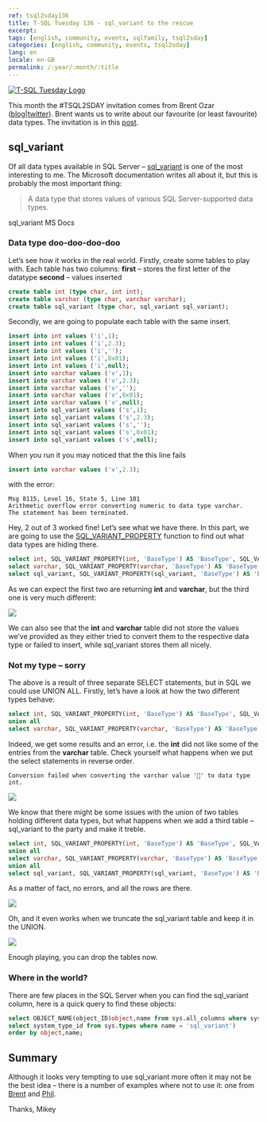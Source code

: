 ```yaml
---
ref: tsql2sday136
title: T-SQL Tuesday 136 - sql_variant to the rescue
excerpt: 
tags: [english, community, events, sqlfamily, tsql2sday]
categories: [english, community, events, tsql2sday]
lang: en
locale: en-GB
permalink: /:year/:month/:title
---
```


[![T-SQL Tuesday Logo](/assets/images/t-sql-tuesday-logo.jpg)](https://www.brentozar.com/archive/2021/03/tsql2sday-136-invitation-blog-about-your-favorite-data-type-or-least-favorite/ "T-SQL Tuesday invitation")

This month the #TSQL2SDAY invitation comes from Brent Ozar ([blog](http://www.brentozar.com/archive/author/brento/)\|[twitter](https://twitter.com/BrentO)). Brent wants us to write about our favourite (or least favourite) data types. The invitation is in this [post](https://www.brentozar.com/archive/2021/03/tsql2sday-136-invitation-blog-about-your-favorite-data-type-or-least-favorite/).

## sql_variant

Of all data types available in SQL Server – [sql_variant](https://docs.microsoft.com/en-us/sql/t-sql/data-types/sql-variant-transact-sql?view=sql-server-ver15) is one of the most interesting to me. The Microsoft documentation writes all about it, but this is probably the most important thing:

> A data type that stores values of various SQL Server-supported data types.

sql_variant MS Docs

### Data type doo-doo-doo-doo

Let’s see how it works in the real world. Firstly, create some tables to play with. Each table has two columns:
**first** – stores the first letter of the datatype
**second** – values inserted

```sql
create table int (type char, int int);
create table varchar (type char, varchar varchar);
create table sql_variant (type char, sql_variant sql_variant);
```

Secondly, we are going to populate each table with the same insert.

```sql
insert into int values ('i',1);
insert into int values ('i',2.3);
insert into int values ('i','');
insert into int values ('i',0x01);
insert into int values ('i',null);
insert into varchar values ('v',1);
insert into varchar values ('v',2.3);
insert into varchar values ('v','');
insert into varchar values ('v',0x01);
insert into varchar values ('v',null);
insert into sql_variant values ('s',1);
insert into sql_variant values ('s',2.3);
insert into sql_variant values ('s','');
insert into sql_variant values ('s',0x01);
insert into sql_variant values ('s',null);
```

When you run it you may noticed that the this line fails

```sql
insert into varchar values ('v',2.3);
```

with the error:

```
Msg 8115, Level 16, State 5, Line 101
Arithmetic overflow error converting numeric to data type varchar.
The statement has been terminated.
```

Hey, 2 out of 3 worked fine! Let’s see what we have there. In this part, we are going to use the [SQL_VARIANT_PROPERTY](https://docs.microsoft.com/en-us/sql/t-sql/functions/sql-variant-property-transact-sql?view=sql-server-ver15) function to find out what data types are hiding there.

```sql
select int, SQL_VARIANT_PROPERTY(int, 'BaseType') AS 'BaseType', SQL_VARIANT_PROPERTY(int, 'MaxLength') AS 'MaxLength' from int;
select varchar, SQL_VARIANT_PROPERTY(varchar, 'BaseType') AS 'BaseType', SQL_VARIANT_PROPERTY(varchar, 'MaxLength') AS 'MaxLength' from varchar;
select sql_variant, SQL_VARIANT_PROPERTY(sql_variant, 'BaseType') AS 'BaseType', SQL_VARIANT_PROPERTY(sql_variant, 'MaxLength') AS 'MaxLength' from sql_variant;
```

As we can expect the first two are returning **int** and **varchar**, but the third one is very much different:

![](/assets/images/tsql2sday136_01.png)


We can also see that the **int** and **varchar** table did not store the values we’ve provided as they either tried to convert them to the respective data type or failed to insert, while sql_variant stores them all nicely.

### Not my type – sorry
The above is a result of three separate SELECT statements, but in SQL we could use UNION ALL. Firstly, let’s have a look at how the two different types behave:

```sql
select int, SQL_VARIANT_PROPERTY(int, 'BaseType') AS 'BaseType', SQL_VARIANT_PROPERTY(int, 'MaxLength') AS 'MaxLength' from int
union all
select varchar, SQL_VARIANT_PROPERTY(varchar, 'BaseType') AS 'BaseType', SQL_VARIANT_PROPERTY(varchar, 'MaxLength') AS 'MaxLength' from varchar;
```

Indeed, we get some results and an error, i.e. the **int** did not like some of the entries from the **varchar** table. Check yourself what happens when we put the select statements in reverse order.

```
Conversion failed when converting the varchar value '' to data type int.
```

![](/assets/images/tsql2sday136_02.png)

We know that there might be some issues with the union of two tables holding different data types, but what happens when we add a third table – sql_variant to the party and make it treble.

```sql
select int, SQL_VARIANT_PROPERTY(int, 'BaseType') AS 'BaseType', SQL_VARIANT_PROPERTY(int, 'MaxLength') AS 'MaxLength' from int
union all
select varchar, SQL_VARIANT_PROPERTY(varchar, 'BaseType') AS 'BaseType', SQL_VARIANT_PROPERTY(varchar, 'MaxLength') AS 'MaxLength' from varchar
union all
select sql_variant, SQL_VARIANT_PROPERTY(sql_variant, 'BaseType') AS 'BaseType', SQL_VARIANT_PROPERTY(sql_variant, 'MaxLength') AS 'MaxLength' from sql_variant;
```

As a matter of fact, no errors, and all the rows are there.

![](/assets/images/tsql2sday136_03.png)

Oh, and it even works when we truncate the sql_variant table and keep it in the UNION.

![](/assets/images/tsql2sday136_04.png)

Enough playing, you can drop the tables now.

### Where in the world?

There are few places in the SQL Server when you can find the sql_variant column, here is a quick query to find these objects:

```sql
select OBJECT_NAME(object_ID)object,name from sys.all_columns where system_type_id in (
select system_type_id from sys.types where name = 'sql_variant')
order by object,name;
```

## Summary

Although it looks very tempting to use sql_variant more often it may not be the best idea – there is a number of examples where not to use it: one from [Brent](https://www.brentozar.com/archive/2017/03/no-seriously-dont-use-sql_variant/) and [Phil](https://www.red-gate.com/hub/product-learning/sql-prompt/problems-caused-by-use-of-the-sql_variant-datatype).

Thanks,
Mikey
